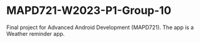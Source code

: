 # MAPD721-W2023-P1-Group-10
Final project for Advanced Android Development (MAPD721). The app is a Weather reminder app.

